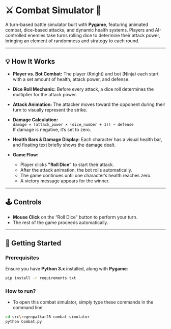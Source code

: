 # ⚔️ Combat Simulator 🎲  
A turn-based battle simulator built with **Pygame**, featuring animated combat, dice-based attacks, and dynamic health systems. Players and AI-controlled enemies take turns rolling dice to determine their attack power, bringing an element of randomness and strategy to each round.

---

## 💡 How It Works
- **Player vs. Bot Combat:** The player (Knight) and bot (Ninja) each start with a set amount of health, attack power, and defense.  
- **Dice Roll Mechanic:** Before every attack, a dice roll determines the multiplier for the attack power.  
- **Attack Animation:** The attacker moves toward the opponent during their turn to visually represent the strike.  
- **Damage Calculation:**  
  `damage = (attack_power × (dice_number + 1)) − defense`  
  If damage is negative, it’s set to zero.  

- **Health Bars & Damage Display:** Each character has a visual health bar, and floating text briefly shows the damage dealt.  
- **Game Flow:**  
  - Player clicks **"Roll Dice"** to start their attack.  
  - After the attack animation, the bot rolls automatically.  
  - The game continues until one character’s health reaches zero.  
  - A victory message appears for the winner.

---

## 🕹️ Controls
- **Mouse Click** on the “Roll Dice” button to perform your turn.  
- The rest of the game proceeds automatically.

---

## 🚀 Getting Started

### Prerequisites
Ensure you have **Python 3.x** installed, along with **Pygame**:

```bash
pip install -r requirements.txt
```

### How to run?
- To open this combat simulator, simply type these commands in the command line

```bash
cd src\regenpalkar28-combat-simulator
python Combat.py
```